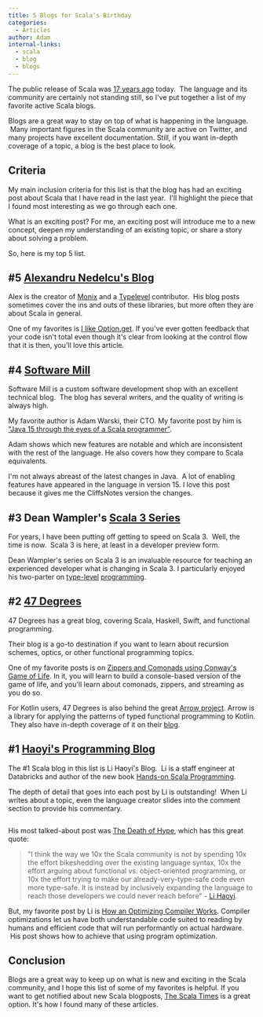 ```yaml
---
title: 5 Blogs for Scala's Birthday
categories:
  - Articles
author: Adam
internal-links:
  - scala
  - blog
  - blogs
---
```



The public release of Scala was [17 years ago](https://en.wikipedia.org/wiki/Scala_(programming_language)#History) today. &nbsp;The language and its community are certainly not standing still, so I've put together a list of my favorite active Scala blogs.

Blogs are a great way to stay on top of what is happening in the language. &nbsp;Many important figures in the Scala community are active on Twitter, and many projects have excellent documentation. Still, if you want in-depth coverage of a topic, a blog is the best place to look.

## Criteria

My main inclusion criteria for this list is that the blog has had an exciting post about Scala that I have read in the last year. &nbsp;I'll highlight the piece that I found most interesting as we go through each one.

What is an exciting post? For me, an exciting post will introduce me to a new concept, deepen my understanding of an existing topic, or share a story about solving a problem.

So, here is my top 5 list.

## #5 [Alexandru Nedelcu's Blog](https://alexn.org/blog/)

Alex is the creator of [Monix](https://monix.io/) and a [Typelevel](https://typelevel.org/) contributor. &nbsp;His blog posts sometimes cover the ins and outs of these libraries, but more often they are about Scala in general.

One of my favorites is [I like Option.get](https://alexn.org/blog/2020/11/12/i-like-option-get.html). If you've ever gotten feedback that your code isn't total even though it's clear from looking at the control flow that it is then, you'll love this article.

## #4 [Software Mill](https://blog.softwaremill.com/tagged/scala)

Software Mill is a custom software development shop with an excellent technical blog. &nbsp;The blog has several writers, and the quality of writing is always high.

My favorite author is Adam Warski, their CTO. My favorite post by him is ["Java 15 through the eyes of a Scala programmer"](https://blog.softwaremill.com/java-15-through-the-eyes-of-a-scala-programmer-edde1ea04492).

Adam shows which new features are notable and which are inconsistent with the rest of the language. He also covers how they compare to Scala equivalents.

I'm not always abreast of the latest changes in Java. &nbsp;A lot of enabling features have appeared in the language in version 15. I love this post because it gives me the CliffsNotes version the changes.

## #3 Dean Wampler's [Scala 3 Series](https://medium.com/scala-3)

For years, I have been putting off getting to speed on Scala 3. &nbsp;Well, the time is now. &nbsp;Scala 3 is here, at least in a developer preview form.

Dean Wampler's series on Scala 3 is an invaluable resource for teaching an experienced developer what is changing in Scala 3. I particularly enjoyed his two-parter on [type-level](https://medium.com/scala-3/scala-3-dependent-types-part-i-273e9076e8f8) [programming](https://medium.com/scala-3/scala-3-dependent-types-part-ii-e7fc04dbfb08).

## #2 [47 Degrees](https://www.47deg.com/blog/tags/scala/)

47 Degrees has a great blog, covering Scala, Haskell, Swift, and functional programming.

Their blog is a go-to destination if you want to learn about recursion schemes, optics, or other functional programming topics.

One of my favorite posts is on [Zippers and Comonads using Conway's Game of Life](https://www.47deg.com/blog/game-of-life-scala/). In it, you will learn to build a console-based version of the game of life, and you'll learn about comonads, zippers, and streaming as you do so.

For Kotlin users, 47 Degrees is also behind the great [Arrow project](https://github.com/arrow-kt/arrow). Arrow is a library for applying the patterns of typed functional programming to Kotlin. &nbsp;They also have in-depth coverage of it on their [blog](https://www.47deg.com/blog/tags/arrow/).

## #1 [Haoyi's Programming Blog](https://www.lihaoyi.com/)

The #1 Scala blog in this list is Li Haoyi's Blog. &nbsp;Li is a staff engineer at Databricks and author of the new book [Hands-on Scala Programming](https://www.handsonscala.com/).

The depth of detail that goes into each post by Li is outstanding! &nbsp;When Li writes about a topic, even the language creator slides into the comment section to provide his commentary.

<figure class="kg-card kg-image-card"><img src="https://firebasestorage.googleapis.com/v0/b/firescript-577a2.appspot.com/o/imgs%2Fapp%2FCorecursive%2FOeXcNOsSzI.png?alt=media&amp;token=065207e0-5221-4066-9fbc-7853dee1c742" class="kg-image" alt></figure>

His most talked-about post was [The Death of Hype](https://www.lihaoyi.com/post/TheDeathofHypeWhatsNextforScala.html), which has this great quote:

> "I think the way we 10x the Scala community is not by spending 10x the effort bikeshedding over the existing language syntax, 10x the effort arguing about functional vs. object-oriented programming, or 10x the effort trying to make our already-very-type-safe code even more type-safe. It is instead by inclusively expanding the language to reach those developers we could never reach before" - [Li Haoyi](https://www.lihaoyi.com/post/TheDeathofHypeWhatsNextforScala.html).

But, my favorite post by Li is [How an Optimizing Compiler Works](https://www.lihaoyi.com/post/HowanOptimizingCompilerWorks.html). Compiler optimizations let us have both understandable code suited to reading by humans and efficient code that will run performantly on actual hardware. &nbsp;His post shows how to achieve that using program optimization.

## Conclusion

Blogs are a great way to keep up on what is new and exciting in the Scala community, and I hope this list of some of my favorites is helpful. If you want to get notified about new Scala blogposts, [The Scala Times](http://scalatimes.com/) is a great option. It's how I found many of these articles.
